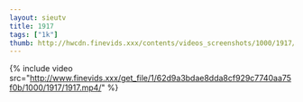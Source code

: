 ```yaml
--- 
layout: sieutv
title: 1917
tags: ["1k"]
thumb: http://hwcdn.finevids.xxx/contents/videos_screenshots/1000/1917/preview.mp4.jpg
---
```

{% include video src="http://www.finevids.xxx/get_file/1/62d9a3bdae8dda8cf929c7740aa75f0b/1000/1917/1917.mp4/" %} 
